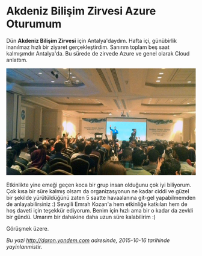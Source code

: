 # Akdeniz Bilişim Zirvesi Azure Oturumum 

Dün **Akdeniz Bilişim Zirvesi** için Antalya'daydım. Hafta içi, günübirlik inanılmaz hızlı bir ziyaret gerçekleştirdim. Sanırım toplam beş saat kalmışımdır Antalya'da. Bu sürede de zirvede Azure ve genel olarak Cloud anlattım.

![](../media/Akdeniz_Bilisim_Zirvesi_Azure_Oturumum/akdeniz.jpg)

Etkinlikte yine emeği geçen koca bir grup insan olduğunu çok iyi biliyorum. Çok kısa bir süre kalmış olsam da organizasyonun ne kadar ciddi ve güzel bir şekilde yürütüldüğünü zaten 5 saatte havaalanına git-gel yapabilmemden de anlayabilirsiniz :) Sevgili Emrah Kozan'a hem etkinliğe katkıları hem de hoş daveti için teşekkür ediyorum. Benim için hızlı ama bir o kadar da zevkli bir gündü. Umarım bir dahakine daha uzun süre kalabilirim :)

Görüşmek üzere.


*Bu yazi http://daron.yondem.com adresinde, 2015-10-16 tarihinde yayinlanmistir.*